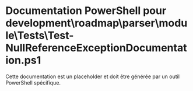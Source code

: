 # Documentation PowerShell pour development\roadmap\parser\module\Tests\Test-NullReferenceExceptionDocumentation.ps1

Cette documentation est un placeholder et doit être générée par un outil PowerShell spécifique.
